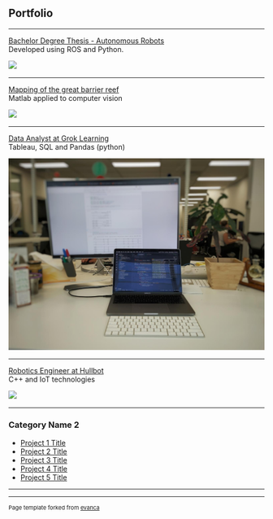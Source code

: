 ## Portfolio

---
[Bachelor Degree Thesis - Autonomous Robots](/sub_pages/bachelor_thesis.md)  
Developed using ROS and Python.
  
<img src="images/thesis_ball_following_mode.gif?raw=true"/>

---
[Mapping of the great barrier reef](/sub_pages/great_barrier_reef.md)  
Matlab applied to computer vision
  
<img src="images/thesis_ball_following.gif?raw=true"/>

---
[Data Analyst at Grok Learning](/sub_pages/grok_learning.md)  
Tableau, SQL and Pandas (python)
  
<img src="images/dummy_thumbnail.jpeg?raw=true"/>

---
[Robotics Engineer at Hullbot](/sub_pages/hullbot.md)  
C++ and IoT technologies
  
<img src="images/hullbot_workflow.jpg?raw=true"/>

---


### Category Name 2

- [Project 1 Title](http://example.com/)
- [Project 2 Title](http://example.com/)
- [Project 3 Title](http://example.com/)
- [Project 4 Title](http://example.com/)
- [Project 5 Title](http://example.com/)

---




---
<p style="font-size:11px">Page template forked from <a href="https://github.com/evanca/quick-portfolio">evanca</a></p>
<!-- Remove above link if you don't want to attibute -->

